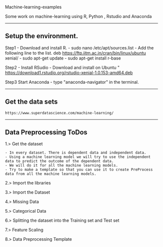 Machine-learning-examples

Some work on machine-learning using R, Python , Rstudio and Anaconda

---------------------
Setup the environment.
---------------------

Step1 - Download and install R. 
	- sudo nano /etc/apt/sources.list
	- Add the following line to the list. 
		deb https://ftp.iitm.ac.in/cran/bin/linux/ubuntu xenial/
	- sudo apt-get update
	- sudo apt-get install r-base

Step2 - Install RSudio
	- Download and install on Ubuntu " https://download1.rstudio.org/rstudio-xenial-1.0.153-amd64.deb

Step3 Start Anaconda
	- type "anaconda-navigator" in the terminal.

----------------------
Get the data sets 
---------------------- 
	https://www.superdatascience.com/machine-learning/

------------------------
Data Preprocessing ToDos
------------------------

1.> Get the dataset

	- In every dataset. There is dependent data and independent data. 
	- Using a machine learning model we will try to use the independent data to predict the outcome of the dependent data. 
	- We will do it for all the machine learning models. 
	- Try to make a template so that you can use it to create PreProcess data from all the machine learning models. 


2.> Import the libraries


3.> Import the Dataset


4.> Missing Data


5.> Categorical Data


6.> Splitting the dataset into the Training set and Test set


7.> Feature Scaling 


8.> Data Preprocessing Template

